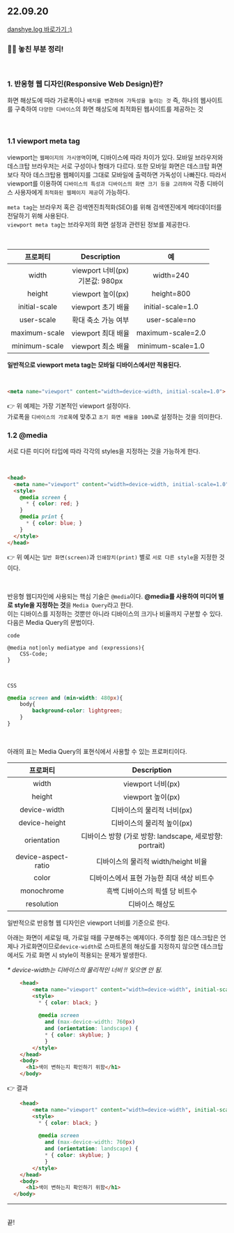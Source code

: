<h2>22.09.20</h2>
<a href="https://velog.io/@leedahye2001/Temp-Title-pw11rc8p">danshye.log 바로가기 :)</a>
<br>
<h3>🙋‍♀️ 놓친 부분 정리!</h3>
<br>


### 1. 반응형 웹 디자인(Responsive Web Design)란?
화면 해상도에 따라 가로폭이나 `배치를 변경하여 가독성을 높이는 것`
즉, 하나의 웹사이트를 구축하여 `다양한 디바이스`의 화면 해상도에 최적화된 웹사이트를 제공하는 것

<br>

### 1.1 viewport meta tag
viewport는 `웹페이지의 가시영역`이며, 디바이스에 따라 차이가 있다.
모바일 브라우저와 데스크탑 브라우저는 서로 구성이나 형태가 다르다. 또한 모바일 화면은 데스크탑 화면보다 작아 데스크탑용 웹페이지를 그대로 모바일에 출력하면 가독성이 나빠진다. 따라서 viewport를 이용하여 `디바이스의 특성과 디바이스의 화면 크기 등을 고려하여` 각종 디바이스 사용자에게 `최적화된 웹페이지 제공`이 가능하다.
<br>

`meta tag`는 브라우저 혹은 검색엔진최적화(SEO)를 위해 검색엔진에게 메타데이터를 전달하기 위해 사용된다.<br>
`viewport meta tag`는 브라우저의 화면 설정과 관련된 정보를 제공한다.

<br>

|프로퍼티|Description|예|
|:-:|:-:|:-:|
|width|viewport 너비(px)<br>기본값: 980px|width=240|
|height|viewport 높이(px)|height=800|
|initial-scale|viewport 초기 배율|initial-scale=1.0|
|user-scale|확대 축소 가능 여부|user-scale=no|
|maximum-scale|viewport 최대 배율|maximum-scale=2.0|
|minimum-scale|viewport 최소 배율|minimum-scale=1.0|

**일반적으로 viewport meta tag는 모바일 디바이스에서만 적용된다.**

<br>

```html
<meta name="viewport" content="width=device-width, initial-scale=1.0">
```
👉 위 예제는 가장 기본적인 viewport 설정이다.<br>
가로폭을 `디바이스의 가로폭`에 맞추고 `초기 화면 배율을 100%`로 설정하는 것을 의미한다.

### 1.2 @media

서로 다른 미디어 타입에 따라 각각의 styles을 지정하는 것을 가능하게 한다.

<br>

```html
<head>
  <meta name="viewport" content="width=device-width, initial-scale=1.0">
  <style>
    @media screen {
      * { color: red; }
    }
    @media print {
      * { color: blue; }
    }
  </style>
</head>
```

👉 위 예시는 `일반 화면(screen)`과 `인쇄장치(print)` 별로 `서로 다른 style`을 지정한 것이다.

<br>

반응형 웹디자인에 사용되는 핵심 기술은 `@media`이다.
**@media를 사용하여 미디어 별로 style을 지정하는 것**을 `Media Query`라고 한다.<br>
이는 디바이스를 지정하는 것뿐만 아니라 디바이스의 크기나 비율까지 구분할 수 있다.
<br>
다음은 Media Query의 문법이다.

`code`
```
@media not|only mediatype and (expressions){
	CSS-Code;
}
```
<br>

`CSS`

```css
@media screen and (min-width: 480px){
	body{
    	background-color: lightgreen;
    }
}
```

<br>

아래의 표는 Media Query의 표현식에서 사용할 수 있는 프로퍼티이다.

|프로퍼티|Description|
|:-:|:-:|
|width|viewport 너비(px)|
|height|viewport 높이(px)|
|device-width|디바이스의 물리적 너비(px)|
|device-height|디바이스의 물리적 높이(px)|
|orientation|디바이스 방향 (가로 방향: landscape, 세로방향: portrait)|
|device-aspect-ratio|디바이스의 물리적 width/height 비율|
|color|디바이스에서 표현 가능한 최대 색상 비트수|
|monochrome|흑백 디바이스의 픽셀 당 비트수|
|resolution|디바이스 해상도|

일반적으로 반응형 웹 디자인은 viewport 너비를 기준으로 한다.


아래는 화면이 세로일 때, 가로일 때를 구분해주는 예제이다. 주의할 점은 데스크탑은 언제나 가로화면이므로`device-width`로 스마트폰의 해상도를 지정하지 않으면 데스크탑에서도 가로 화면 시 style이 적용되는 문제가 발생한다.


_* device-width는 디바이스의 물리적인 너비 !! 잊으면 안 됨._

```html
	<head>
		<meta name="viewport" content="width=device-width", initial-scale=1.0>
      	<style>
          * { color: black; }
          
          @media screen
          	and (max-device-width: 760px)
          	and (orientation: landscape) {
          	* { color: skyblue; }
          	}
      	</style>
	</head>
	<body>
      <h1>색이 변하는지 확인하기 위함</h1>
    </body>
```

👉 결과

```html
	<head>
		<meta name="viewport" content="width=device-width", initial-scale=1.0>
      	<style>
          * { color: black; }
          
          @media screen
          	and (max-device-width: 760px)
          	and (orientation: landscape) {
          	* { color: skyblue; }
          	}
      	</style>
	</head>
	<body>
      <h1>색이 변하는지 확인하기 위함</h1>
  </body>
```


<hr><br>
끝!
